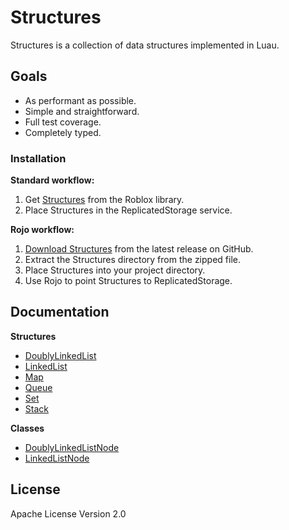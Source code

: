 # Structures
Structures is a collection of data structures implemented in Luau.

## Goals
 - As performant as possible.
 - Simple and straightforward.
 - Full test coverage.
 - Completely typed.

### Installation

**Standard workflow:**
1. Get [Structures](https://www.roblox.com/library/6033045359/Structures) from the Roblox library.
2. Place Structures in the ReplicatedStorage service.

**Rojo workflow:**
1. [Download Structures](https://github.com/Nezuo/structures/releases/latest/download/structures.zip) from the latest release on GitHub.
2. Extract the Structures directory from the zipped file.
3. Place Structures into your project directory.
4. Use Rojo to point Structures to ReplicatedStorage.

## Documentation
**Structures**

 - [DoublyLinkedList](doublylinkedlist.md)
 - [LinkedList](linkedlist.md)
 - [Map](map.md)
 - [Queue](queue.md)
 - [Set](set.md)
 - [Stack](stack.md)

**Classes**

 - [DoublyLinkedListNode](doublylinkedlistnode.md)
 - [LinkedListNode](linkedlistnode.md)

## License
Apache License Version 2.0
